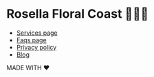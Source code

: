 # Rosella Floral Coast 💐🌷🌹

- [Services page](https://iserejatoje.github.io/rosella/services.html)
- [Faqs page](https://iserejatoje.github.io/rosella/faq.html)
- [Privacy policy](https://iserejatoje.github.io/rosella/privacy-policy.html)
- [Blog](https://iserejatoje.github.io/rosella/blog.html)

MADE WITH ❤️